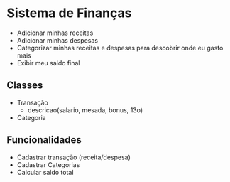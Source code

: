 # Sistema de Finanças 

- Adicionar minhas receitas
- Adicionar minhas despesas
- Categorizar minhas receitas e despesas para descobrir onde eu gasto mais
- Exibir meu saldo final


## Classes
 - Transação
   - descricao(salario, mesada, bonus, 13o)
 - Categoria

## Funcionalidades
- Cadastrar transação (receita/despesa)
- Cadastrar Categorias
- Calcular saldo total
